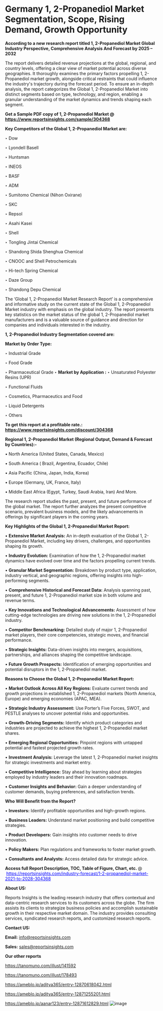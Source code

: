 # Germany 1, 2-Propanediol Market Segmentation, Scope, Rising Demand, Growth Opportunity 

<strong>According to a new research report titled 1, 2-Propanediol Market Global Industry Perspective, Comprehensive Analysis And Forecast by 2025 – 2032</strong>

The report delivers detailed revenue projections at the global, regional, and country levels, offering a clear view of market potential across diverse geographies. It thoroughly examines the primary factors propelling 1, 2-Propanediol market growth, alongside critical restraints that could influence the industry's trajectory during the forecast period. To ensure an in-depth analysis, the report categorizes the Global 1, 2-Propanediol Market into distinct segments based on type, technology, and region, enabling a granular understanding of the market dynamics and trends shaping each segment.

<strong>Get a Sample PDF copy of 1, 2-Propanediol Market </strong><strong>@<a href=https://www.reportsinsights.com/sample/304368 style=color:#0000ff;> https://www.reportsinsights.com/sample/304368</a></strong></font>

<strong>Key Competitors of the Global 1, 2-Propanediol Market are:</strong>

‣ Dow

‣ Lyondell Basell

‣ Huntsman

‣ INEOS

‣ BASF

‣ ADM

‣ Sumitomo Chemical (Nihon Oxirane)

‣ SKC

‣ Repsol

‣ Asahi Kasei

‣ Shell

‣ Tongling Jintai Chemical

‣ Shandong Shida Shenghua Chemical

‣ CNOOC and Shell Petrochemicals

‣ Hi-tech Spring Chemical

‣ Daze Group

‣ Shandong Depu Chemical

The ‘Global 1, 2-Propanediol Market Research Report’ is a comprehensive and informative study on the current state of the Global 1, 2-Propanediol Market industry with emphasis on the global industry. The report presents key statistics on the market status of the global 1, 2-Propanediol market manufacturers and is a valuable source of guidance and direction for companies and individuals interested in the industry.

<strong>1, 2-Propanediol Industry Segmentation covered are:</strong>

<strong>Market by Order Type: </strong>

‣ Industrial Grade

‣ Food Grade

‣ Pharmaceutical Grade
‣ 
<strong>Market by Application :</strong>
‣ Unsaturated Polyester Resins (UPR)

‣ Functional Fluids

‣ Cosmetics, Pharmaceutics and Food

‣ Liquid Detergents

‣ Others

<strong>To get this report at a profitable rate.: <a href=https://www.reportsinsights.com/discount/304368 style=color:#0000ff;>https://www.reportsinsights.com/discount/304368</a></strong></font>

<strong>Regional 1, 2-Propanediol Market (Regional Output, Demand &amp; Forecast by Countries):-</strong>

• North America (United States, Canada, Mexico)

• South America ( Brazil, Argentina, Ecuador, Chile)

• Asia Pacific (China, Japan, India, Korea)

• Europe (Germany, UK, France, Italy)

• Middle East Africa (Egypt, Turkey, Saudi Arabia, Iran) And More.

The research report studies the past, present, and future performance of the global market. The report further analyzes the present competitive scenario, prevalent business models, and the likely advancements in offerings by significant players in the coming years.

<strong>Key Highlights of the Global 1, 2-Propanediol Market Report:</strong>

• <strong>Extensive Market Analysis:</strong> An in-depth evaluation of the Global 1, 2-Propanediol Market, including key drivers, challenges, and opportunities shaping its growth.

• <strong>Industry Evolution:</strong> Examination of how the 1, 2-Propanediol market dynamics have evolved over time and the factors propelling current trends.

• <strong>Granular Market Segmentation:</strong> Breakdown by product type, application, industry vertical, and geographic regions, offering insights into high-performing segments.

• <strong>Comprehensive Historical and Forecast Data:</strong> Analysis spanning past, present, and future 1, 2-Propanediol market size in both volume and revenue terms.

• <strong>Key Innovations and Technological Advancements:</strong> Assessment of how cutting-edge technologies are driving new solutions in the 1, 2-Propanediol industry.

• <strong>Competitor Benchmarking:</strong> Detailed study of major 1, 2-Propanediol market players, their core competencies, strategic moves, and financial performance.

• <strong>Strategic Insights:</strong> Data-driven insights into mergers, acquisitions, partnerships, and alliances shaping the competitive landscape.

• <strong>Future Growth Prospects:</strong> Identification of emerging opportunities and potential disruptors in the 1, 2-Propanediol market.

<strong>Reasons to Choose the Global 1, 2-Propanediol Market Report:</strong>

• <strong>Market Outlook Across All Key Regions:</strong> Evaluate current trends and growth projections in established 1, 2-Propanediol markets (North America, Europe) and emerging economies (APAC, MEA).

• <strong>Strategic Industry Assessment:</strong> Use Porter’s Five Forces, SWOT, and PESTLE analyses to uncover potential risks and opportunities.

• <strong>Growth-Driving Segments:</strong> Identify which product categories and industries are projected to achieve the highest 1, 2-Propanediol market shares.

• <strong>Emerging Regional Opportunities:</strong> Pinpoint regions with untapped potential and fastest projected growth rates.

• <strong>Investment Analysis:</strong> Leverage the latest 1, 2-Propanediol market insights for strategic investments and market entry.

• <strong>Competitive Intelligence:</strong> Stay ahead by learning about strategies employed by industry leaders and their innovation roadmaps.

• <strong>Customer Insights and Behavior:</strong> Gain a deeper understanding of customer demands, buying preferences, and satisfaction trends.

<strong>Who Will Benefit from the Report?</strong>

• <strong>Investors:</strong> Identify profitable opportunities and high-growth regions.

• <strong>Business Leaders:</strong> Understand market positioning and build competitive strategies.

• <strong>Product Developers:</strong> Gain insights into customer needs to drive innovation.

• <strong>Policy Makers:</strong> Plan regulations and frameworks to foster market growth.

• <strong>Consultants and Analysts:</strong> Access detailed data for strategic advice.
</ul>
<strong>Access full Report Description, TOC, Table of Figure, Chart, etc. </strong>@  <a href=https://reportsinsights.com/industry-forecast/1-2-propanediol-market-2021-to-2028-304368 style=color:#0000ff;>https://reportsinsights.com/industry-forecast/1-2-propanediol-market-2021-to-2028-304368</a></font>

<strong><strong>About US</strong>:</strong>

Reports Insights is the leading research industry that offers contextual and data-centric research services to its customers across the globe. The firm assists its clients to strategize business policies and accomplish sustainable growth in their respective market domain. The industry provides consulting services, syndicated research reports, and customized research reports.

<strong>Contact US:</strong>

<p class=""""><b>Email:</b> <a href=mailto:info@reportsinsights.com>info@reportsinsights.com</a></p>
<p class=""""><b>Sales:</b> <a href=mailto:sales@reportsinsights.com>sales@reportsinsights.com</a></p>

<strong>Our other reports</strong>

<a href=https://tanomuno.com/illust/141592>https://tanomuno.com/illust/141592</a>

<a href=https://tanomuno.com/illust/178493>https://tanomuno.com/illust/178493</a>

<a href=https://ameblo.jp/aditya365/entry-12870618042.html>https://ameblo.jp/aditya365/entry-12870618042.html</a>

<a href=https://ameblo.jp/aditya365/entry-12871255201.html>https://ameblo.jp/aditya365/entry-12871255201.html</a>

<a href=https://ameblo.jp/aanar123/entry-12871612829.html>https://ameblo.jp/aanar123/entry-12871612829.html</a>
![image](https://github.com/user-attachments/assets/28cd1e19-3bdb-48cc-a628-074ed3cf042d)
